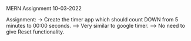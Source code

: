 MERN Assignment 10-03-2022

Assignment: -> Create the timer app which should count DOWN from 5 minutes to 00:00 seconds. --> Very similar to google timer. --> No need to give Reset functionality.